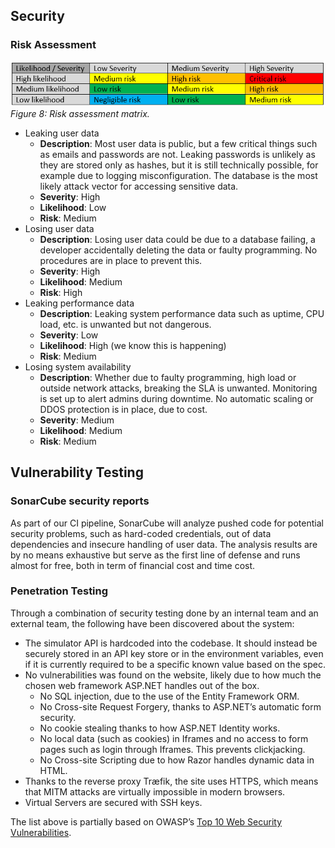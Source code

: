 ## Security
### Risk Assessment

![Risk assessment matrix](./images/risk_matrix.png)<br/>
*Figure 8: Risk assessment matrix.*

* Leaking user data
  * **Description**: Most user data is public, but a few critical things such as emails and passwords are not. Leaking passwords is unlikely as they are stored only as hashes, but it is still technically possible, for example due to logging misconfiguration. The database is the most likely attack vector for accessing sensitive data.
  * **Severity**: High
  * **Likelihood**: Low
  * **Risk**: Medium
* Losing user data
  * **Description**: Losing user data could be due to a database failing, a developer accidentally deleting the data or faulty programming. No procedures are in place to prevent this.
  * **Severity**: High
  * **Likelihood**: Medium
  * **Risk**: High
* Leaking performance data
  * **Description**: Leaking system performance data such as uptime, CPU load, etc. is unwanted but not dangerous. 
  * **Severity**: Low
  * **Likelihood**: High (we know this is happening)
  * **Risk**: Medium
* Losing system availability
  * **Description**: Whether due to faulty programming, high load or outside network attacks, breaking the SLA is unwanted. Monitoring is set up to alert admins during downtime. No automatic scaling or DDOS protection is in place, due to cost.
  * **Severity**: Medium
  * **Likelihood**: Medium
  * **Risk**: Medium

## Vulnerability Testing

### SonarCube security reports
As part of our CI pipeline, SonarCube will analyze pushed code for potential security problems, such as hard-coded credentials, out of data dependencies and insecure handling of user data. The analysis results are by no means exhaustive but serve as the first line of defense and runs almost for free, both in term of financial cost and time cost.

### Penetration Testing
Through a combination of security testing done by an internal team and an external team, the following have been discovered about the system:

* The simulator API is hardcoded into the codebase. It should instead be securely stored in an API key store or in the environment variables, even if it is currently required to be a specific known value based on the spec.
* No vulnerabilities was found on the website, likely due to how much the chosen web framework ASP.NET handles out of the box.
  * No SQL injection, due to the use of the Entity Framework ORM.
  * No Cross-site Request Forgery, thanks to ASP.NET’s automatic form security.
  * No cookie stealing thanks to how ASP.NET Identity works.
  * No local data (such as cookies) in Iframes and no access to form pages such as login through Iframes. This prevents clickjacking.
  * No Cross-site Scripting due to how Razor handles dynamic data in HTML.
* Thanks to the reverse proxy Træfik, the site uses HTTPS, which means that MITM attacks are virtually impossible in modern browsers.
* Virtual Servers are secured with SSH keys. 

The list above is partially based on OWASP’s [Top 10 Web Security Vulnerabilities](https://owasp.org/www-project-top-ten/).
